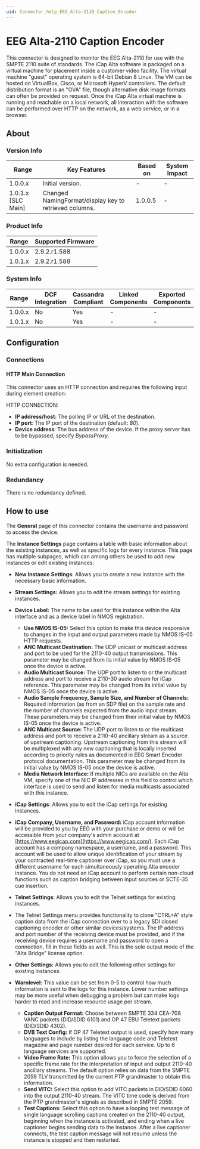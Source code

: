 ```yaml
---
uid: Connector_help_EEG_Alta-2110_Caption_Encoder
---
```


# EEG Alta-2110 Caption Encoder

This connector is designed to monitor the EEG Alta-2110 for use with the SMPTE 2110 suite of standards. The iCap Alta software is packaged on a virtual machine for placement inside a customer video facility. The virtual machine "guest" operating system is 64-bit Debian 8 Linux. The VM can be hosted on VirtualBox, Cisco, or Microsoft HyperV controllers. The default distribution format is an "OVA" file, though alternative disk image formats can often be provided on request. Once the iCap Alta virtual machine is running and reachable on a local network, all interaction with the software can be performed over HTTP on the network, as a web service, or in a browser.

## About

### Version Info

| **Range**            | **Key Features**                                       | **Based on** | **System Impact** |
|----------------------|--------------------------------------------------------|--------------|-------------------|
| 1.0.0.x              | Initial version.                                       | \-           | \-                |
| 1.0.1.x \[SLC Main\] | Changed NamingFormat/display key to retrieved columns. | 1.0.0.5      | \-                |

### Product Info

| Range     | Supported Firmware     |
|-----------|------------------------|
| 1.0.0.x   | 2.9.2.r1.588           |
| 1.0.1.x   | 2.9.2.r1.588           |

### System Info

| Range     | DCF Integration     | Cassandra Compliant     | Linked Components     | Exported Components     |
|-----------|---------------------|-------------------------|-----------------------|-------------------------|
| 1.0.0.x   | No                  | Yes                     | \-                    | \-                      |
| 1.0.1.x   | No                  | Yes                     | \-                    | \-                      |

## Configuration

### Connections

#### HTTP Main Connection

This connector uses an HTTP connection and requires the following input during element creation:

HTTP CONNECTION:

- **IP address/host**: The polling IP or URL of the destination.
- **IP port**: The IP port of the destination (default: *80*).
- **Device address**: The bus address of the device. If the proxy server has to be bypassed, specify *BypassProxy*.

### Initialization

No extra configuration is needed.

### Redundancy

There is no redundancy defined.

## How to use

The **General** page of this connector contains the username and password to access the device.

The **Instance Settings** page contains a table with basic information about the existing instances, as well as specific logs for every instance. This page has multiple subpages, which can among others be used to add new instances or edit existing instances:

- **New Instance Settings**: Allows you to create a new instance with the necessary basic information.

- **Stream Settings:** Allows you to edit the stream settings for existing instances.

- **Device Label:** The name to be used for this instance within the Alta interface and as a device label in NMOS registration.
  - **Use NMOS IS-05:** Select this option to make this device responsive to changes in the input and output parameters made by NMOS IS-05 HTTP requests.
  - **ANC Multicast Destination:** The UDP unicast or multicast address and port to be used for the 2110-40 output transmissions. This parameter may be changed from its initial value by NMOS IS-05 once the device is active.
  - **Audio Multicast Source:** The UDP port to listen to or the multicast address and port to receive a 2110-30 audio stream for iCap reference. This parameter may be changed from its initial value by NMOS IS-05 once the device is active.
  - **Audio Sample Frequency, Sample Size, and Number of Channels:** Required information (as from an SDP file) on the sample rate and the number of channels expected from the audio input stream. These parameters may be changed from their initial value by NMOS IS-05 once the device is active.
  - **ANC Multicast Source:** The UDP port to listen to or the multicast address and port to receive a 2110-40 ancillary stream as a source of upstream captioning. Upstream captioning from this stream will be multiplexed with any new captioning that is locally inserted according to priority rules as documented in EEG Smart Encoder protocol documentation. This parameter may be changed from its initial value by NMOS IS-05 once the device is active.
  - **Media Network Interface:** If multiple NICs are available on the Alta VM, specify one of the NIC IP addresses in this field to control which interface is used to send and listen for media multicasts associated with this instance.

- **iCap Settings**: Allows you to edit the iCap settings for existing instances.

- **iCap Company, Username, and Password:** iCap account information will be provided to you by EEG with your purchase or demo or will be accessible from your company's admin account at [https://www.eegicap.com](https://www.eegicap.com/). Each iCap account has a company namespace, a username, and a password. This account will be used to allow unique identification of your stream by your contracted real-time captioner over iCap, so you must use a different username for each simultaneously operating Alta encoder instance. You do not need an iCap account to perform certain non-cloud functions such as caption bridging between input sources or SCTE-35 cue insertion.

- **Telnet Settings**: Allows you to edit the Telnet settings for existing instances.

- The Telnet Settings menu provides functionality to clone "CTRL+A" style caption data from the iCap connection over to a legacy SDI closed captioning encoder or other similar devices/systems. The IP address and port number of the receiving device must be provided, and if the receiving device requires a username and password to open a connection, fill in these fields as well. This is the sole output mode of the "Alta Bridge" license option.

- **Other Settings:** Allows you to edit the following other settings for existing instances:

- **Warnlevel:** This value can be set from 0-5 to control how much information is sent to the logs for this instance. Lower number settings may be more useful when debugging a problem but can make logs harder to read and increase resource usage per stream.
  - **Caption Output Format:** Choose between SMPTE 334 CEA-708 VANC packets (DID/SDID 6101) and OP 47 EBU Teletext packets (DID/SDID 4302).
  - **DVB Text Config:** If OP 47 Teletext output is used, specify how many languages to include by listing the language code and Teletext magazine and page number desired for each service. Up to 6 language services are supported.
  - **Video Frame Rate:** This option allows you to force the selection of a specific frame rate for the interpretation of input and output 2110-40 ancillary streams. The default option relies on data from the SMPTE 2059 TLV transmitted by the current PTP grandmaster to obtain this information.
  - **Send VITC:** Select this option to add VITC packets in DID/SDID 6060 into the output 2110-40 stream. The VITC time code is derived from the PTP grandmaster's signals as described in SMPTE 2059.
  - **Test Captions:** Select this option to have a looping test message of single language scrolling captions created on the 2110-40 output, beginning when the instance is activated, and ending when a live captioner begins sending data to the instance. After a live captioner connects, the test caption message will not resume unless the instance is stopped and then restarted.
